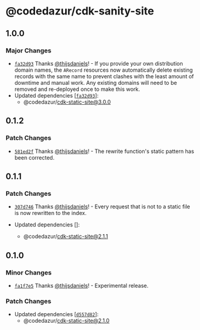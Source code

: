 # @codedazur/cdk-sanity-site

## 1.0.0

### Major Changes

- [`fa32d93`](https://github.com/codedazur/toolkit/commit/fa32d934b57d6d3aab563881bfaf25b701d35437) Thanks [@thijsdaniels](https://github.com/thijsdaniels)! - If you provide your own distribution domain names, the `ARecord` resources now automatically delete existing records with the same name to prevent clashes with the least amount of downtime and manual work. Any existing domains will need to be removed and re-deployed once to make this work.
- Updated dependencies [[`fa32d93`](https://github.com/codedazur/toolkit/commit/fa32d934b57d6d3aab563881bfaf25b701d35437)]:
  - @codedazur/cdk-static-site@3.0.0

## 0.1.2

### Patch Changes

- [`581ed2f`](https://github.com/codedazur/toolkit/commit/581ed2fdd4dee53c4c6984ce87b862302366d04f) Thanks [@thijsdaniels](https://github.com/thijsdaniels)! - The rewrite function's static pattern has been corrected.

## 0.1.1

### Patch Changes

- [`307d746`](https://github.com/codedazur/toolkit/commit/307d7468f11177b60c02e03d7111c6b08a4a19f3) Thanks [@thijsdaniels](https://github.com/thijsdaniels)! - Every request that is not to a static file is now rewritten to the index.

- Updated dependencies []:
  - @codedazur/cdk-static-site@2.1.1

## 0.1.0

### Minor Changes

- [`fa1f7e5`](https://github.com/codedazur/toolkit/commit/fa1f7e56250e13a58badd908e7ff46973ac18d16) Thanks [@thijsdaniels](https://github.com/thijsdaniels)! - Experimental release.

### Patch Changes

- Updated dependencies [[`d557d82`](https://github.com/codedazur/toolkit/commit/d557d822ffe8e42b0907f1d4e1a2b243f3430674)]:
  - @codedazur/cdk-static-site@2.1.0
